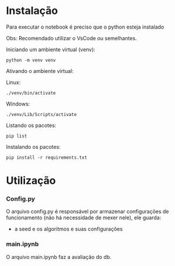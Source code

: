 # Instalação

Para executar o notebook é preciso que o python esteja instalado

Obs: Recomendado utilizar o VsCode ou semelhantes.

Iniciando um ambiente virtual (venv):

```
python -m venv venv 
```

Ativando o ambiente virtual:

Linux:

```
./venv/bin/activate
```

Windows:

```
./venv/Lib/Scripts/activate
```

Listando os pacotes:

```
pip list
```

Instalando os pacotes:

```
pip install -r requirements.txt
```

# Utilização

### Config.py
O arquivo config.py é responsável por armazenar configurações de funcionamento (não há necessidade de mexer nele), ele guarda:
- a seed e os algoritmos e suas configurações

### main.ipynb
O arquivo main.ipynb faz a avaliação do db.
